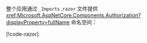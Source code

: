 整个应用通过 `_Imports.razor` 文件提供 <xref:Microsoft.AspNetCore.Components.Authorization?displayProperty=fullName> 命名空间：

[!code-razor[](imports-hosted.razor?highlight=3)]
